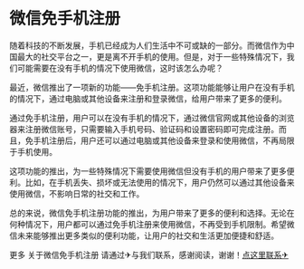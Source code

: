 # 微信免手机注册

随着科技的不断发展，手机已经成为人们生活中不可或缺的一部分。而微信作为中国最大的社交平台之一，更是离不开手机的使用。但是，对于一些特殊情况下，我们可能需要在没有手机的情况下使用微信，这时该怎么办呢？

最近，微信推出了一项新的功能——免手机注册。这项功能能够让用户在没有手机的情况下，通过电脑或其他设备来注册和登录微信，给用户带来了更多的便利。

通过免手机注册，用户可以在没有手机的情况下，通过微信官网或其他设备的浏览器来注册微信账号，只需要输入手机号码、验证码和设置密码即可完成注册。而且，免手机注册后，用户还可以通过电脑或其他设备来登录和使用微信，不再局限于手机使用。

这项功能的推出，为一些特殊情况下需要使用微信但没有手机的用户带来了更多便利。比如，在手机丢失、损坏或无法使用的情况下，用户仍然可以通过其他设备来使用微信，不影响日常的社交和工作。

总的来说，微信免手机注册功能的推出，为用户带来了更多的便利和选择。无论在何种情况下，用户都可以通过免手机注册来使用微信，不再受到手机限制。希望微信未来能够推出更多类似的便利功能，让用户的社交和生活更加便捷和舒适。

更多 关于微信免手机注册 请通过✈与我们联系，感谢阅读，谢谢！[点这里联系✈](https://ss.k02.cc)